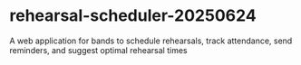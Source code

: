 # rehearsal-scheduler-20250624
A web application for bands to schedule rehearsals, track attendance, send reminders, and suggest optimal rehearsal times
